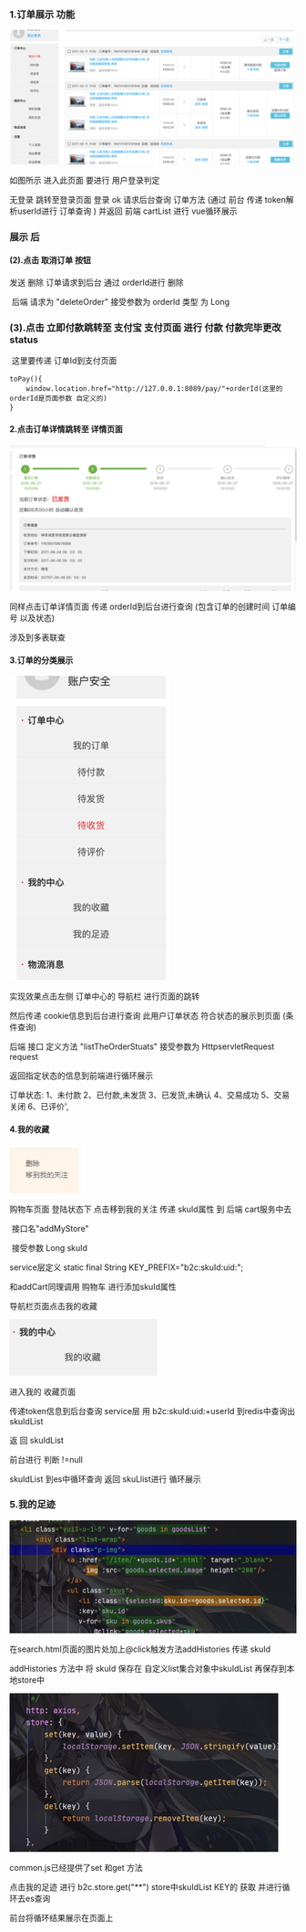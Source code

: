 ### 1.订单展示 功能 



![image-20200905135302507](access\image-20200905135302507.png)

如图所示 进入此页面 要进行 用户登录判定 

无登录 跳转至登录页面 登录 ok 请求后台查询 订单方法 (通过 前台 传递 token解析userId进行 订单查询 ) 并返回 前端 cartList 进行 vue循环展示 

### 展示 后

#### (2).点击 取消订单 按钮

发送 删除 订单请求到后台 通过 orderId进行 删除 

​	后端 请求为 "deleteOrder"   接受参数为    orderId  类型 为 Long 



### (3).点击 立即付款跳转至 支付宝 支付页面 进行 付款 付款完毕更改 status 

​	这里要传递 订单Id到支付页面 

```
toPay(){
	window.location.href="http://127.0.0.1:8089/pay/"+orderId(这里的orderId是页面参数 自定义的)
}
```



#### 2.点击订单详情跳转至 详情页面 

![image-20200905140425376](access\image-20200905140425376.png)

同样点击订单详情页面 传递 orderId到后台进行查询 (包含订单的创建时间 订单编号 以及状态)

涉及到多表联查



#### 3.订单的分类展示

![image-20200905141338077](access\image-20200905141338077.png)



实现效果点击左侧 订单中心的 导航栏 进行页面的跳转 

然后传递 cookie信息到后台进行查询 此用户订单状态 符合状态的展示到页面 (条件查询)

后端 接口 定义方法 "listTheOrderStuats"  接受参数为 HttpservletRequest request 

返回指定状态的信息到前端进行循环展示 

订单状态: 1、未付款 2、已付款,未发货 3、已发货,未确认 4、交易成功 5、交易关闭 6、已评价',



#### 4.我的收藏

![image-20200905142249744](access\image-20200905142249744.png)

购物车页面 登陆状态下 点击移到我的关注 传递 skuId属性 到  后端 cart服务中去 

​						 接口名"addMyStore"  

​			 			接受参数 Long skuId



service层定义     static final String KEY_PREFIX="b2c:skuId:uid:";

和addCart同理调用 购物车 进行添加skuId属性

导航栏页面点击我的收藏

![image-20200905143030681](access\image-20200905143030681.png)

进入我的 收藏页面 

传递token信息到后台查询  service层 用  b2c:skuId:uid:+userId 到redis中查询出 skuIdList

返 回  skuIdList 

前台进行 判断 !=null 

 skuIdList  到es中循环查询  返回 skuLlist进行 循环展示



### 5.我的足迹

![image-20200905144131601](access\image-20200905144131601.png)

在search.html页面的图片处加上@click触发方法addHistories  传递 skuId 

addHistories 方法中 将  skuId 保存在 自定义list集合对象中skuIdList  再保存到本地store中

![image-20200905144534016](access\image-20200905144534016.png)

common.js已经提供了set 和get 方法 

点击我的足迹 进行 b2c.store.get("**") store中skuIdList  KEY的 获取  并进行循环去es查询

前台将循环结果展示在页面上